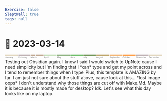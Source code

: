 ```yaml
---
Exercise: false
SleptWell: true
tags: null
---
```


# 📆 2023-03-14
<svg viewBox="0 0 3760 100">
  <title>Timeline 2022</title>
  <g class='bars'>
    <rect fill='#daccad' x='0' width='310' height='25'></rect>
    <rect fill='#ad9a9d' x='320' width='280' height='25'></rect>
    <rect fill='#ad8d6f' x='610' width='310' height='25'></rect>
    <rect fill='#b6d7a8' x='930' width='300' height='25'></rect>
    <rect fill='#6d9d5c' x='1240' width='310' height='25'></rect>
    <rect fill='#43aa3d' x='1560' width='300' height='25'></rect>
    <rect fill='#457524' x='1870' width='310' height='25'></rect>
    <rect fill='#aa8a3d' x='2190' width='310' height='25'></rect>
    <rect fill='#f0a04b' x='2510' width='300' height='25'></rect>
    <rect fill='#ff800c' x='2820' width='310' height='25'></rect>
    <rect fill='#ad9a9d' x='3140' width='300' height='25'></rect>
    <rect fill='#daccad' x='3450' width='310' height='25'></rect>
  </g>
  <g class='labels' style="font-size:50px;" text-anchor="middle">
    <text fill='#747474' x='0' y='80' text-anchor="start">January</text>
    <text fill='#747474' x='320' y='80' text-anchor="start">February</text>
    <text fill='#747474' x='610' y='80' text-anchor="start">March</text>
    <text fill='#747474' x='930' y='80' text-anchor="start">April</text>
    <text fill='#747474' x='1240' y='80' text-anchor="start">May</text>
    <text fill='#747474' x='1560' y='80' text-anchor="start">June</text>
    <text fill='#747474' x='1870' y='80' text-anchor="start">July</text>
    <text fill='#747474' x='2190' y='80' text-anchor="start">August</text>
    <text fill='#747474' x='2510' y='80' text-anchor="start">September</text>
    <text fill='#747474' x='2820' y='80' text-anchor="start">October</text>
    <text fill='#747474' x='3140' y='80' text-anchor="start">November</text>
    <text fill='#747474' x='3450' y='80' text-anchor="start">December</text>
  </g>
  <g>
    <circle cx="730" cy="14" r="15" stroke="black" fill="white" />
  </g>
</svg>
Testing out Obsidian again. I know I said I would switch to UpNote cause I need simplicity but I'm finding that I *can* type and get my point across and I tend to remember things when I type. Plus, this template is AMAZING by far. I am just not sure about the stuff above, cause look at this...
*lost image oops*
I don't understand why those things are cut off with Make.Md. Maybe it is because it is mostly made for desktop? Idk. Let's see what this day looks like on my laptop.